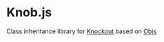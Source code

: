 Knob.js
======

Class inheritance library for [Knockout](http://knockoutjs.com/) based on [Objs](https://github.com/tekool/objs)


